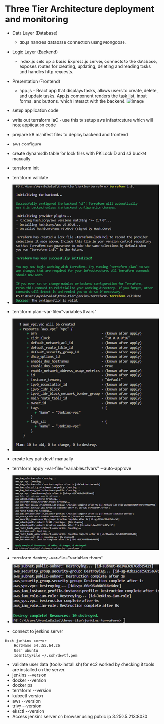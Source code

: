 
# Three Tier Architecture deployment and monitoring

- Data Layer (Database)
  - db.js handles database connection using Mongoose.
- Logic Layer (Backend)
  - index.js sets up a basic Express.js server, connects to the database, exposes routes for creating, updating, deleting and reading tasks and handles http requests. 
- Presentation (Frontend)
  - app.js -  React app that displays tasks, allows users to create, delete, and update tasks. App.js component renders the task list, input forms, and buttons, which interact with the backend.
![image](https://github.com/user-attachments/assets/46ca3d9d-3a3e-449d-85ea-4fc3025c912f)


- setup application code
- write out terraform IaC - use this to setup aws infastrcuture which will host application code
- prepare k8 manifest files to deploy backend and frontend
- aws configure
- create dynamodb table for lock files with PK LockID and s3 bucket manually
- terraform init
- terraform validate
- ![alt text](image.png)
- terraform plan -var-file="variables.tfvars"
- ![alt text](image-1.png)
- create key pair devtf manually
- terraform apply -var-file="variables.tfvars" --auto-approve
- ![alt text](image-3.png)
- terraform destroy -var-file="variables.tfvars"
- ![alt text](image-2.png)
- connect to jenkins server

```
Host jenkins-server
    HostName 54.155.64.26
    User ubuntu
    IdentityFile ~/.ssh/devtf.pem

```

- validate user data (tools-install.sh) for ec2 worked by checking if tools are installed on the server.
- jenkins --version
- docker --version
- docker ps
- terraform --version
- kubectl version
- aws --version
- trivy --version
- eksctl --version
- Access jenkins server on browser using public ip 3.250.5.213:8080
